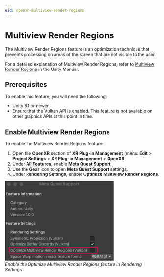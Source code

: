 ```yaml
---
uid: openxr-multiview-render-regions
---
```

# Multiview Render Regions

The Multiview Render Regions feature is an optimization technique that prevents processing on areas of the screen that are not visible to the user.

For a detailed explanation of Multiview Render Regions, refer to [Multiview Render Regions](https://docs.unity3d.com/6000.1/Documentation/Manual/xr-multiview-render-regions.html) in the Unity Manual.

## Prerequisites

To enable this feature, you will need the following:

* Unity 6.1 or newer.
* Ensure that the Vulkan API is enabled. This feature is not available on other graphics APIs at this point in time.

## Enable Multiview Render Regions

To enable the Multiview Render Regions feature:
1. Open the **OpenXR** section of **XR Plug-in Management** (menu: **Edit** > **Project Settings** > **XR Plug-in Management** > **OpenXR**.
2. Under **All Features**, enable **Meta Quest Support**.
3. Use the **Gear** icon to open **Meta Quest Support** settings.
4. Under **Rendering Settings**, enable **Optimize Multiview Render Regions**.

![The Optimize Multiview Render Regions feature is enabled in the OpenXR Rendering Settings.](../images/multiview-render-regions.png)<br/>*Enable the Optimize Multiview Render Regions feature in Rendering Settings.*
